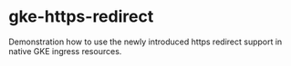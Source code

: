 # gke-https-redirect
Demonstration how to use the newly introduced https redirect support in native GKE ingress resources.
